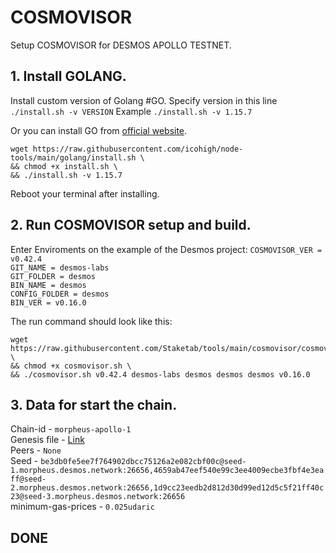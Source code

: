 # COSMOVISOR
Setup COSMOVISOR for DESMOS APOLLO TESTNET.

## 1. Install GOLANG.
Install custom version of Golang #GO. 
Specify version in this line `./install.sh -v VERSION`
Example `./install.sh -v 1.15.7`

Or you can install GO from [official website](https://golang.org/doc/install).
```
wget https://raw.githubusercontent.com/icohigh/node-tools/main/golang/install.sh \
&& chmod +x install.sh \
&& ./install.sh -v 1.15.7
```
Reboot your terminal after installing.

## 2. Run COSMOVISOR setup and build.
Enter Enviroments on the example of the Desmos project:
`COSMOVISOR_VER = v0.42.4`  
`GIT_NAME = desmos-labs`  
`GIT_FOLDER = desmos`  
`BIN_NAME = desmos`  
`CONFIG_FOLDER = desmos`  
`BIN_VER = v0.16.0`

The run command should look like this:
```
wget https://raw.githubusercontent.com/Staketab/tools/main/cosmovisor/cosmovisor.sh \
&& chmod +x cosmovisor.sh \
&& ./cosmovisor.sh v0.42.4 desmos-labs desmos desmos desmos v0.16.0
```

## 3. Data for start the chain. 
Chain-id - `morpheus-apollo-1`  
Genesis file - [Link](https://raw.githubusercontent.com/desmos-labs/morpheus/master/morpheus-apollo-1/genesis.json)  
Peers - `None`  
Seed - `be3db0fe5ee7f764902dbcc75126a2e082cbf00c@seed-1.morpheus.desmos.network:26656,4659ab47eef540e99c3ee4009ecbe3fbf4e3eaff@seed-2.morpheus.desmos.network:26656,1d9cc23eedb2d812d30d99ed12d5c5f21ff40c23@seed-3.morpheus.desmos.network:26656`  
minimum-gas-prices - `0.025udaric`  

## DONE